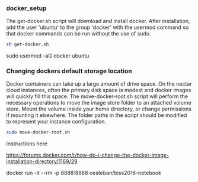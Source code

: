 ### docker\_setup

The get-docker.sh script will download and install docker. After installation, add the user 'ubuntu' to the group 'docker' with the usermod command so that docker commands can be run without the use of sudo.

```bash
sh get-docker.sh
```

sudo usermod -aG docker ubuntu

### Changing dockers default storage location

Docker containers can take up a large amount of drive space. On the nectar cloud instances, often the primary disk space is modest and docker images will quickly fill this space. The move-docker-root.sh script will perform the necessary operations to move the image store folder to an attached volume store. Mount the volume inside your home directory, or change permissions if mounting it elsewhere. The folder paths in the script should be modified to represent your instance configuration.

```bash
sudo move-docker-root.sh
```

Instructions here

https://forums.docker.com/t/how-do-i-change-the-docker-image-installation-directory/1169/29

docker run -it --rm -p 8888:8888 oesteban/biss2016-notebook
